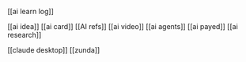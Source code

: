 [[ai learn log]]

[[ai idea]]
[[ai card]]
[[AI refs]]
[[ai video]]
[[ai agents]]
[[ai payed]]
[[ai research]]


[[claude desktop]]
[[zunda]]
